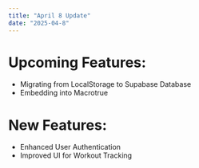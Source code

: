 ```yaml
---
title: "April 8 Update"
date: "2025-04-8"
---
```


# Upcoming Features:

- Migrating from LocalStorage to Supabase Database
- Embedding into Macrotrue

# New Features:

- Enhanced User Authentication
- Improved UI for Workout Tracking
